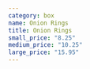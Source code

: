 ```yaml
---
category: box
name: Onion Rings
title: Onion Rings
small_price: "8.25"
medium_price: "10.25"
large_price: "15.95"
---
```

